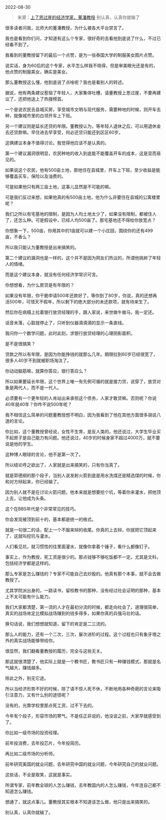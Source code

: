 2022-08-30

> 来源：[上了思过崖的经济学家，董潘教授](http://mp.weixin.qq.com/s?__biz=MzU3NDc5Nzc0NQ==&mid=2247520010&idx=2&sn=ed6a20653ba07a3395149357e9b08f64&chksm=fd2e2dd4ca59a4c2b0f9eec0fb04c3b6156c78740a647dcdaeb60b56a1eca9ab7bdc91066805&scene=27#wechat_redirect)
> 别认真，认真你就输了

很多读者问我，北师大的董潘教授，为什么被各大平台禁言了。

  

我也是看到你们问，才知道有这么个专家，很好奇的去看他到底说了什么，不过已经看不到了。

  

我看到的董教授留下的最后一个点赞，是为一张泰国大学的制服美女图片点赞。

  

说实话，身为60后的这个专家，水平怎么样我不晓得，但是审美眼光还是有的，他点赞的制服美女，确实是美女。  

  

那么董教授这么懂，他到底说了点啥呢？我也是看别人的转述。  

  

据说，他有两条建议惹恼了年轻人，大家集体吐槽，请董教授上思过崖，不要再建议了，还把他送上了热搜榜首。

  

一个是说农民去县城买房，享受城市文明与现代服务，需要种地的时候，则开车去种，就像城市里的白领开车上下班。

  

另一个建议则是延长还贷的年限。董教授认为，等年轻人退休之后，可以用退休金去还贷款嘛。早住进去早享受，何必还贷只能还到区区60岁。

  

这俩建议本身不值得讨论。我觉得他应该不是认真的。  

  

第一个建议漏洞很明显，农民种地的收入到底能不能覆盖开车的成本，这是显而易见的。  

  

如果说这个农民，他有500亩土地，那他住在县城里，开车上下班，至少收益是能够覆盖买车，保险以及油费的。  

  

可是如果他只有两三亩土地，这事儿显然是不可能的嘛。

  

可是我们反过来想，如果他真的有500亩土地，他为什么非要住在县城的公寓楼里呢？  

  

我们之所以有宅基地的限制，是因为人均土地太少了，如果没有限制，都被住人了，还怎么种。可是假设中，已经人均500亩了。那宅基地还不得给你放宽点？

  

你想象一下，500亩，你用其中的1亩就可以建一个小庄园，围绕你的还有499亩，不香么？

  

所以我只能认为董教授是出来搞笑的。  

  

第二个建议的漏洞也是一样的，这个并不是因为网友们热议的，所谓他挑衅了年轻人的情绪。  

  

而是这个建议本身，就没有任何经济学常识可言。  

  

你想想看，为什么房贷是有年限的？  

  

如果没有年限，你干脆申请500年还款好了，等你到了80岁，你说，真的还想再活500年，可惜天不假年，所以剩下的绝大部分的未还款项，就有待来生了。

  

然后你在病榻上拉着银行放贷经理的手，跟人家说，来世做牛做马，我一定还。

  

话音未落，心脏就停止了，只听到仪器滴滴滴的显示一条直线。

  

我问你一个数学问题，此时此刻，求银行放贷经理的心理阴影面积。  

  

是不是很搞笑？  

  

贷款之所以有年限，是因为你能挣钱的就那么几年。期限拉到60岁已经很宽了，很多人40岁不到就被职场淘汰了。  

  

你动动脑筋嘛，就算你答应，银行答应么？  

  

所以如果要延长年限，这个世界上唯一有先例可循的就是接力贷，说穿了，放贷对象是两代人，而不是一代人。  

  

必须要有一个更年轻的人肯站出来承担这个债务，人家才敢贷嘛。否则呢？你说40年就40年？你咋不说500年呢？  

  

我不相信这么简单的问题董教授想不明白，因为我看到了他在其他方面很多胡说八道的言论。  

  

你比如，这个董教授曾经说，女性不生育，是反人类的。他还说过，大学生毕业买不起房子是自己能力有问题。他还说过，40岁的时候身家不超过4000万，就不要说是他的学生。

  

这种博人眼球的言论，他不是第一次了。  

  

所以结论呼之欲出了，人家就是出来搞笑的，只有你当真了。  

  

就是郭德纲的那个段子，当别人说发射火箭到底是用水洗煤还是精选煤的时候，你和对方辩起来，你已经输了。  

  

因为别人就不是在讨论火箭问题，他本来就是想要挖个坑，等着你来灌水，把他顶上去，让他成为头条。

  

这个在BBS年代是个非常常见的技巧。  

  

你会发现被顶到前十的，基本都是统一的格式。  

  

就是一句很二的话，配上一个不服来辩的收尾。你真的上去辩，你就把它顶起来了，这就叫挖坑与灌水。

  

人们看见坑，就习惯性的往里面灌水，就像你拿着个锤子，看什么都像钉子。  

  

事实上，作为教授，死工资是很少的。那点钱够不够吃饭都不一定。尤其是文科，包括经济学都是这样的。

  

那么专家是怎么赚钱的？专家不可能自己去炒股的。他真有那个本事，就不会去做教授了。  

  

尤其学院派出身的，一路读书，留校教书的那种，没有经过社会证明的那种，基本上不太可能有什么能力。  

  

我们大家都清楚，第一流的人才在最初分流的时候，都走向社会了。道理很简单，真实的战场肯定比模拟战场赚到的钱多得多，如果你真的兵强马壮的话。  

  

换句话说，我们想想就知道，留下的肯定是二三流的。  

  

那么人的能力，还有一个二次，三次，屡次进阶的过程。这个过程也只有象牙塔之外的真实战场能够带给你。

  

很显然，我们翻看董教授的履历，完全与这些无关。  

  

那这就很清楚了，他实际上就是一个教书匠，教书匠只有一种赚钱模式，那就是名气越大，赚钱越多。  

  

除此之外，别无它途。

  

所以当经济形势不好的时候，除了语不惊人死不休，不断地用各种奇葩的言论来吸引注意力，又有什么别的途径呢？  

  

没有的，光靠学校里那点死工资，过不下去的。  

  

今年有个段子，形容市场的寒气。不是任正非说的，他没说之前，大家早就感受到了。  

  

你比如一级市场的投资经理。

  

前年投消费，去年投芯片，今年投简历。

  

再比如二级市场的分析师。

  

前年研究美国的就业问题，去年研究中国的就业问题，今年研究自己的就业问题。

  

这些话，不全是取笑，这就是事实。

  

所谓专家，前年教全球的人怎么赚钱，去年教国内的人怎么赚钱，今年连自己都不知道怎么赚钱。  

  

想通了，就这点事儿。董教授其实根本不知道该怎么做，他只是出来搞笑的。  

  

别认真，认真你就输了。

